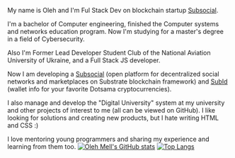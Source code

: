 My name is Oleh and I'm Ful Stack Dev on blockchain startup [Subsocial](https://subsocial.network).

I'm a bachelor of Computer engineering, finished the Computer systems and networks education program. Now I'm studying for a master's degree in a field of Cybersecurity.

Also I'm Former Lead Developer Student Club of the National Aviation University of Ukraine, and a Full Stack JS developer.

Now I am developing a [Subsocial](https://subsocial.network) (open platform for decentralized social networks and marketplaces on Substrate blockchain framework) and [SubId](https://sub.id) (wallet info for your favorite Dotsama cryptocurrencies).

I also manage and develop the "Digital University" system at my university and other projects of interest to me (all can be viewed on GitHub). I like looking for solutions and creating new products, but I hate writing HTML and CSS :)

I love mentoring young programmers and sharing my experience and learning from them too.
[![Oleh Mell's GitHub stats](https://github-readme-stats.vercel.app/api?username=olehmell&theme=dark&show_icons=true&count_private=true&hide_title=true)](https://github.com/olehmell/olehmell)
[![Top Langs](https://github-readme-stats.vercel.app/api/top-langs/?username=olehmell&layout=compact&theme=dark)](https://github.com/olehmell?tab=repositories)

